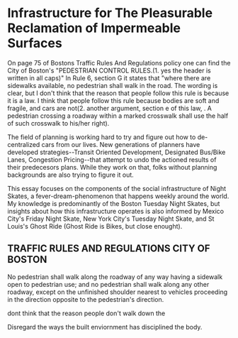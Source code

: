 # Infrastructure for The Pleasurable Reclamation of Impermeable Surfaces

On page 75 of Bostons Traffic Rules And Regulations policy one can find the City of Boston's "PEDESTRIAN CONTROL RULES.(1. yes the header is written in all caps)" In Rule 6, section G it states that "where there are sidewalks available, no pedestrian shall walk in the road. The wording is clear, but I don't think that the reason that people follow this rule is because it is a law. I think that people follow this rule because bodies are soft and fragile, and cars are not(2. another argument, section e of this law, . A pedestrian crossing a roadway within a marked crosswalk shall use the half of such crosswalk to his/her right).  

The field of planning is working hard to try and figure out how to de-centralized cars from our lives. New generations of planners have developed strategies--Transit Oriented Development, Designated Bus/Bike Lanes, Congestion Pricing--that attempt to undo the actioned results of their predecesors plans. While they work on that, folks without planning backgrounds are also trying to figure it out. 

This essay focuses on the components of the social infrastructure of Night Skates, a fever-dream-phenomenon that happens weekly around the world. My knowledge is predominantly of the Boston Tuesday Night Skates, but insights about how this infrastructure operates is also informed by Mexico City's Friday Night Skate, New York City's Tuesday Night Skate, and St Louis's Ghost Ride (Ghost Ride is Bikes, but close enought). 



## TRAFFIC RULES AND REGULATIONS CITY OF BOSTON 
No pedestrian shall walk along the roadway of any way having a sidewalk open to pedestrian use; and no pedestrian shall walk along any other roadway, except on the unfinished shoulder nearest to vehicles proceeding in the direction opposite to the pedestrian's direction. 


dont think that the reason people don't walk down the 






Disregard the ways the built enviornment has disciplined the body. 
